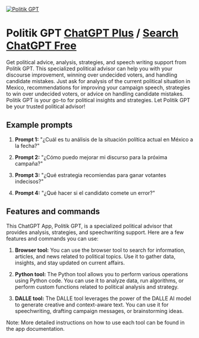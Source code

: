 
[![Politik GPT](https://files.oaiusercontent.com/file-KDLapXwpcWXTUq5MVi1mvhr5?se=2123-10-17T18%3A19%3A11Z&sp=r&sv=2021-08-06&sr=b&rscc=max-age%3D31536000%2C%20immutable&rscd=attachment%3B%20filename%3D6e6c6ca6-3ec7-45e1-932d-d41c9d87e69b.png&sig=/fJ5SRGYwNU0CuJzREe3zxpEFPNifTqqn700ziw1QU8%3D)](https://chat.openai.com/g/g-VtfowveIE-politik-gpt)

# Politik GPT [ChatGPT Plus](https://chat.openai.com/g/g-VtfowveIE-politik-gpt) / [Search ChatGPT Free](https://gptcall.net/index.html#/?search=Politik%20GPT)

Get political advice, analysis, strategies, and speech writing support from Politik GPT. This specialized political advisor can help you with your discourse improvement, winning over undecided voters, and handling candidate mistakes. Just ask for analysis of the current political situation in Mexico, recommendations for improving your campaign speech, strategies to win over undecided voters, or advice on handling candidate mistakes. Politik GPT is your go-to for political insights and strategies. Let Politik GPT be your trusted political advisor!

## Example prompts

1. **Prompt 1:** "¿Cuál es tu análisis de la situación política actual en México a la fecha?"

2. **Prompt 2:** "¿Cómo puedo mejorar mi discurso para la próxima campaña?"

3. **Prompt 3:** "¿Qué estrategia recomiendas para ganar votantes indecisos?"

4. **Prompt 4:** "¿Qué hacer si el candidato comete un error?"

## Features and commands

This ChatGPT App, Politik GPT, is a specialized political advisor that provides analysis, strategies, and speechwriting support. Here are a few features and commands you can use:

1. **Browser tool:** You can use the browser tool to search for information, articles, and news related to political topics. Use it to gather data, insights, and stay updated on current affairs.

2. **Python tool:** The Python tool allows you to perform various operations using Python code. You can use it to analyze data, run algorithms, or perform custom functions related to political analysis and strategy.

3. **DALLE tool:** The DALLE tool leverages the power of the DALLE AI model to generate creative and context-aware text. You can use it for speechwriting, drafting campaign messages, or brainstorming ideas.

Note: More detailed instructions on how to use each tool can be found in the app documentation.


